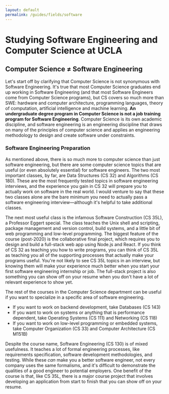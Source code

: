 ```yaml
---
layout: default
permalink: /guides/fields/software
---
```


# Studying Software Engineering and Computer Science at UCLA

## Computer Science ≠ Software Engineering

Let's start off by clarifying that Computer Science is not synonymous with Software Engineering. It's true that most Computer Science graduates end up working in Software Engineering (and that most Software Engineers come from Computer Science programs), but CS covers so much more than SWE: hardware and computer architecture, programming languages, theory of computation, artificial intelligence and machine learning. **An undergraduate degree program in Computer Science is not a job training program for Software Engineering**. Computer Science is its own academic discipline, and software engineering is an engineering discipline that draws on many of the principles of computer science and applies an engineering methodology to design and create software under constraints.

### Software Engineering Preparation

As mentioned above, there is so much more to computer science than just software engineering, but there are some computer science topics that are useful (or even absolutely essential) for software engineers. The two most important classes, by far, are Data Structures (CS 32) and Algorithms (CS 180). These are the most frequently tested topics in software engineering interviews, and the experience you gain in CS 32 will prepare you to actually work on software in the real world. I would venture to say that these two classes alone are the bare minimum you need to actually pass a software engineering interview—although it's helpful to take additional classes.

The next most useful class is the infamous Software Construction (CS 35L), a Professor Eggert special. The class teaches the Unix shell and scripting, package management and version control, build systems, and a little bit of web programming and low-level programming. The biggest feature of the course (post-2020) is the collaborative final project, which requires you to design and build a full-stack web app using Node.js and React. If you think of CS 32 as teaching you how to write programs, you can think of CS 35L as teaching you all of the supporting processes that actually make your programs useful. You're not likely to see CS 35L topics in an interview, but knowing them will make your experience much better when you start your first software engineering internship or job. The full-stack project is also something you can show off on your resume when you don't have a lot of relevant experience to show yet.

The rest of the courses in the Computer Science department can be useful if you want to specialize in a specific area of software engineering.

* If you want to work on backend development, take Databases (CS 143)
* If you want to work on systems or anything that is performance dependent, take Operating Systems (CS 111) and Networking (CS 118)
* If you want to work on low-level programming or embedded systems, take Computer Organization (CS 33) and Computer Architecture (CS M151B)

Despite the course name, Software Engineering (CS 130) is of mixed usefulness. It teaches a lot of formal engineering processes, like requirements specification, software development methodologies, and testing. While these *can* make you a better software engineer, not every company uses the same formalisms, and it's difficult to demonstrate the qualities of a good engineer to potential employers. One benefit of the course is that, like CS 35L, there is a major course project that involves developing an application from start to finish that you can show off on your resume.
